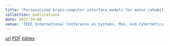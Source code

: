 ```yaml
---
title: "Personalized brain-computer interface models for motor rehabilitation"
collection: publications
date: 2017-10-08
venue: 'IEEE International Conference on Systems, Man, and Cybernetics (SMC), Banff, Alberta, Canada'
---
```

[url](https://ieeexplore.ieee.org/document/8123089)
[PDF](https://www.is.mpg.de/uploads_file/attachment/attachment/407/Atalanti_Mastakouri_final_submission_after_reviews_smc2017.pdf)
[bibtex](https://scholar.googleusercontent.com/scholar.bib?q=info:rFRjZTzwuUQJ:scholar.google.com/&output=citation&scisdr=CgXPVUX_EMLaoh0C6Vc:AAGBfm0AAAAAYZEE8VfZc-VqfiRJHYGkLdjy9fFTeP8l&scisig=AAGBfm0AAAAAYZEE8TIYHyiFTut2BPGHw5xrpjWDgdEd&scisf=4&ct=citation&cd=-1&hl=de)
